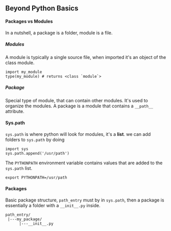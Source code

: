 ## Beyond Python Basics




#### Packages vs Modules

In a nutshell, a package is a folder, module is a file.

##### Modules

A module is typically a single source file, when imported it's an object of the class module.

```
import my_module
type(my_module) # returns <class `module`>
```

##### Package

Special type of module, that can contain other modules. It's used to organize the modules. A package is a module that contains a `__path__` attribute.

#### Sys.path

`sys.path` is where python will look for modules, it's a **list**.
we can add folders to `sys.path` by doing 
```
import sys
sys.path.append('/usr/path')
```

The `PYTHONPATH` environment variable contains values that are added to the `sys.path` list.

```
export PYTHONPATH=/usr/path
```

#### Packages

Basic package structure, `path_entry` must by in `sys.path`, then a package is essentially a folder with a `__init__.py` inside.
```
path_entry/
 |---my_package/
      |---__init__.py
```
